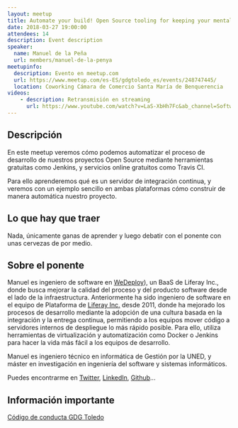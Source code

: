 ```yaml
---
layout: meetup
title: Automate your build! Open Source tooling for keeping your mental health
date: 2018-03-27 19:00:00
attendees: 14
description: Event description
speaker:
  name: Manuel de la Peña
  url: members/manuel-de-la-penya
meetupinfo:
  description: Evento en meetup.com
  url: https://www.meetup.com/es-ES/gdgtoledo_es/events/248747445/
  location: Coworking Cámara de Comercio Santa María de Benquerencia
videos:
    - description: Retransmisión en streaming
      url: https://www.youtube.com/watch?v=LaS-XbHh7Fc&ab_channel=SoftwareCraftsmanship
---
```


## Descripción
En este meetup veremos cómo podemos automatizar el proceso de desarrollo de nuestros proyectos Open Source mediante herramientas gratuitas como Jenkins, y servicios online gratuitos como Travis CI.

Para ello aprenderemos qué es un servidor de integración continua, y veremos con un ejemplo sencillo en ambas plataformas cómo construir de manera automática nuestro proyecto.

## Lo que hay que traer
Nada, únicamente ganas de aprender y luego debatir con el ponente con unas cervezas de por medio.

## Sobre el ponente
Manuel es ingeniero de software en [WeDeploy](https://wedeploy.com/)), un BaaS de Liferay Inc., donde busca mejorar la calidad del proceso y del producto software desde el lado de la infraestructura. Anteriormente ha sido ingeniero de software en el equipo de Plataforma de [Liferay Inc.](http://www.liferay.com/) desde 2011, donde ha mejorado los procesos de desarrollo mediante la adopción de una cultura basada en la integración y la entrega continua, permitiendo a los equipos mover código a servidores internos de despliegue lo más rápido posible. Para ello, utiliza herramientas de virtualización y automatización como Docker o Jenkins para hacer la vida más fácil a los equipos de desarrollo.

Manuel es ingeniero técnico en informática de Gestión por la UNED, y máster en investigación en ingeniería del software y sistemas informáticos.

Puedes encontrarme en [Twitter](https://twitter.com/mdelapenya), [LinkedIn](http://www.linkedin.com/in/mdelapenya), [Github](https://github.com/mdelapenya)...

## Información importante

[Código de conducta GDG Toledo](https://www.meetup.com/es-ES/gdgtoledo_es/pages/25614955/Code_of_Conduct/)